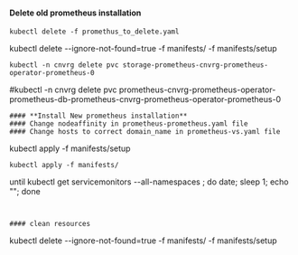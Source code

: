 #### **Delete old prometheus installation**
```
kubectl delete -f promethus_to_delete.yaml
```
kubectl delete --ignore-not-found=true -f manifests/ -f manifests/setup
```
kubectl -n cnvrg delete pvc storage-prometheus-cnvrg-prometheus-operator-prometheus-0
```
#kubectl -n cnvrg  delete  pvc prometheus-cnvrg-prometheus-operator-prometheus-db-prometheus-cnvrg-prometheus-operator-prometheus-0
```
#### **Install New prometheus installation**
#### Change nodeaffinity in prometheus-prometheus.yaml file
#### Change hosts to correct domain_name in prometheus-vs.yaml file
```
kubectl apply -f manifests/setup
```
kubectl apply -f manifests/
```
until kubectl get servicemonitors --all-namespaces ; do date; sleep 1; echo ""; done
```


#### clean resources
```
kubectl delete --ignore-not-found=true -f manifests/ -f manifests/setup
```
